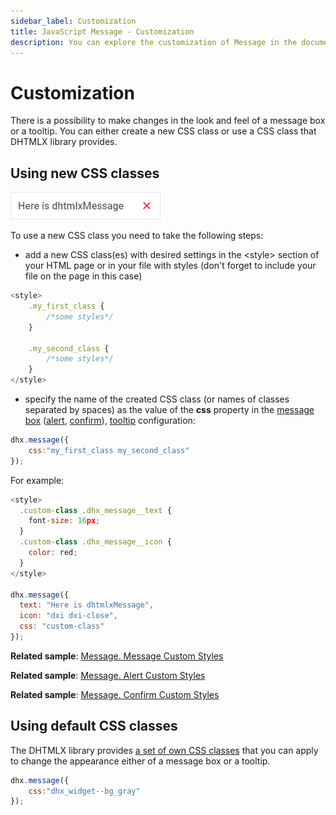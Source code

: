```yaml
---
sidebar_label: Customization
title: JavaScript Message - Customization 
description: You can explore the customization of Message in the documentation of the DHTMLX JavaScript UI library. Browse developer guides and API reference, try out code examples and live demos, and download a free 30-day evaluation version of DHTMLX Suite 7.
---
```


# Customization

There is a possibility to make changes in the look and feel of a message box or a tooltip. You can either create a new CSS class or use a CSS class that DHTMLX library provides.

## Using new CSS classes

![](../assets/message/custom_style.png)

To use a new CSS class you need to take the following steps:

- add a new CSS class(es) with desired settings in the &lt;style&gt; section of your HTML page or in your file with styles (don't forget to include your file on the page in this case)

~~~js
<style>
	.my_first_class {
		/*some styles*/
	}
    
    .my_second_class {
		/*some styles*/
	}
</style>
~~~

- specify the name of the created CSS class (or names of classes separated by spaces) as the value of the **css** property in the [message box](message/configuration.md#message-box) ([alert](message/configuration.md#alert-box), [confirm](message/configuration.md#confirm-box)), [tooltip](message/configuration.md#tooltip) configuration:

~~~js
dhx.message({
    css:"my_first_class my_second_class"
});
~~~

For example:

~~~js
<style>
  .custom-class .dhx_message__text {
    font-size: 16px;
  }
  .custom-class .dhx_message__icon {
    color: red;
  }
</style>

dhx.message({
  text: "Here is dhtmlxMessage",
  icon: "dxi dxi-close",
  css: "custom-class"
});
~~~

**Related sample**: [Message. Message Custom Styles](https://snippet.dhtmlx.com/7s6p67ht)

**Related sample**: [Message. Alert Custom Styles](https://snippet.dhtmlx.com/g9tba9xi)

**Related sample**: [Message. Confirm Custom Styles](https://snippet.dhtmlx.com/x0barf98)

## Using default CSS classes

The DHTMLX library provides [a set of own CSS classes](helpers/base_elements.md#list-of-css-classes-for-styling-a-widget) that you can apply to change the appearance either of a message box or a tooltip.

~~~js
dhx.message({
    css:"dhx_widget--bg_gray"
});
~~~
